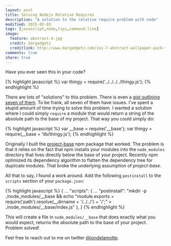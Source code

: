 ```yaml
---
layout: post
title: Solving Nodejs Relative Requires
description: "A solution to the relative require problem with node"
modified: 2015-03-03
tags: [javascript,node,tips,command-line]
image:
  feature: abstract-4.jpg
  credit: dargadgetz
  creditlink: http://www.dargadgetz.com/ios-7-abstract-wallpaper-pack-for-iphone-5-and-ipod-touch-retina/
comments: true
share: true
---
```


Have you ever seen this in your code?

{% highlight javascript %}
var thingy = require('../../../../thingy.js');
{% endhighlight %}

There are lots of "solutions" to this problem. There is even a [gist outlining
seven of them][gist]. To be frank, all seven of them have issues. I've spent a
stupid amount of time trying to solve this problem. I wanted a solution where I
could simply `require` a module that would return a string of the absolute path
to the base of my project. That way you could simply do:


{% highlight javascript %}
var __base = require('__base');
var thingy = require(__base + 'lib/thingy.js');
{% endhighlight %}

Originally I built the [project-base] npm package that worked. The problem is
that it relies on the fact that npm installs your modules into the
`node_modules` directory that lives directly below the base of your project.
Recently npm optimized its dependency algorithm to flatten the dependency tree
for duplicate modules. That broke the underlying assumption of _project-base_.

All that to say, I found a work around. Add the following `postinstall` to the
`scripts` section of your `package.json`:

{% highlight javascript %}
{
  ...
  "scripts": {
    ...
    "postinstall": "mkdir -p ./node_modules/__base && echo \"module.exports = require('path').resolve(__dirname + '/../../') + '/';\" > ./node_modules/__base/index.js"
  },
}
{% endhighlight %}

This will create a file in `node_modules/__base` that does exactly what you
would expect, returns the absolute path to the base of your project. Problem
solved!

Feel free to reach out to me on twitter [@jondelamotte][twitter].

[twitter]: https://twitter.com/jondelamotte
[gist]: https://gist.github.com/branneman/8048520
[project-base]: https://github.com/jondlm/project-base

